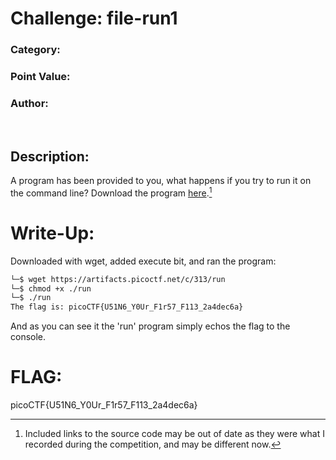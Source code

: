 # **Challenge:** file-run1


### **Category:**
### **Point Value:**
### **Author:**
<br>

## **Description:**
A program has been provided to you, what happens if you try to run it on the command line? Download the program [here](https://artifacts.picoctf.net/c/313/run).[^1]  

# **Write-Up:**

Downloaded with wget, added execute bit, and ran the program:
```bash
└─$ wget https://artifacts.picoctf.net/c/313/run
└─$ chmod +x ./run
└─$ ./run
The flag is: picoCTF{U51N6_Y0Ur_F1r57_F113_2a4dec6a}    
```
And as you  can see it the 'run' program simply echos the flag to the console.
# **FLAG:** 
picoCTF{U51N6_Y0Ur_F1r57_F113_2a4dec6a}

[^1]: Included links to the source code may be out of date as they were what I recorded during the competition, and may be different now.